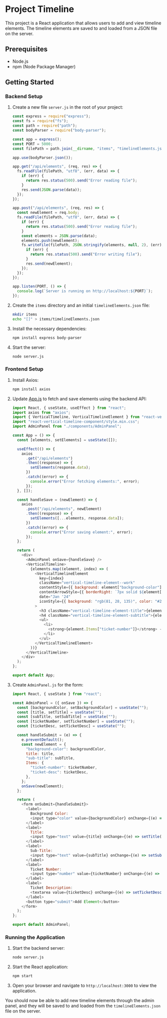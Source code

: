 # Project Timeline

This project is a React application that allows users to add and view timeline elements. The timeline elements are saved to and loaded from a JSON file on the server.

## Prerequisites

- Node.js
- npm (Node Package Manager)

## Getting Started

### Backend Setup

1. Create a new file `server.js` in the root of your project:

   ```javascript
   const express = require("express");
   const fs = require("fs");
   const path = require("path");
   const bodyParser = require("body-parser");

   const app = express();
   const PORT = 5000;
   const filePath = path.join(__dirname, "items", "timelineElements.json");

   app.use(bodyParser.json());

   app.get("/api/elements", (req, res) => {
     fs.readFile(filePath, "utf8", (err, data) => {
       if (err) {
         return res.status(500).send("Error reading file");
       }
       res.send(JSON.parse(data));
     });
   });

   app.post("/api/elements", (req, res) => {
     const newElement = req.body;
     fs.readFile(filePath, "utf8", (err, data) => {
       if (err) {
         return res.status(500).send("Error reading file");
       }
       const elements = JSON.parse(data);
       elements.push(newElement);
       fs.writeFile(filePath, JSON.stringify(elements, null, 2), (err) => {
         if (err) {
           return res.status(500).send("Error writing file");
         }
         res.send(newElement);
       });
     });
   });

   app.listen(PORT, () => {
     console.log(`Server is running on http://localhost:${PORT}`);
   });
   ```

2. Create the `items` directory and an initial `timelineElements.json` file:

   ```sh
   mkdir items
   echo "[]" > items/timelineElements.json
   ```

3. Install the necessary dependencies:

   ```sh
   npm install express body-parser
   ```

4. Start the server:

   ```sh
   node server.js
   ```

### Frontend Setup

1. Install Axios:

   ```sh
   npm install axios
   ```

2. Update [App.js](http://_vscodecontentref_/0) to fetch and save elements using the backend API:

   ```javascript
   import React, { useState, useEffect } from "react";
   import axios from "axios";
   import { VerticalTimeline, VerticalTimelineElement } from "react-vertical-timeline-component";
   import "react-vertical-timeline-component/style.min.css";
   import AdminPanel from "./components/AdminPanel";

   const App = () => {
     const [elements, setElements] = useState([]);

     useEffect(() => {
       axios
         .get("/api/elements")
         .then((response) => {
           setElements(response.data);
         })
         .catch((error) => {
           console.error("Error fetching elements:", error);
         });
     }, []);

     const handleSave = (newElement) => {
       axios
         .post("/api/elements", newElement)
         .then((response) => {
           setElements([...elements, response.data]);
         })
         .catch((error) => {
           console.error("Error saving element:", error);
         });
     };

     return (
       <div>
         <AdminPanel onSave={handleSave} />
         <VerticalTimeline>
           {elements.map((element, index) => (
             <VerticalTimelineElement
               key={index}
               className="vertical-timeline-element--work"
               contentStyle={{ background: element["background-color"], color: "#222" }}
               contentArrowStyle={{ borderRight: `7px solid ${element["background-color"]}` }}
               date="Jan '24"
               iconStyle={{ background: "rgb(81, 28, 135)", color: "#222" }}
             >
               <h3 className="vertical-timeline-element-title">{element.title}</h3>
               <h4 className="vertical-timeline-element-subtitle">{element["sub-title"]}</h4>
               <ul>
                 <li>
                   <strong>{element.Items["ticket-number"]}</strong> - {element.Items["ticket-desc"]}
                 </li>
               </ul>
             </VerticalTimelineElement>
           ))}
         </VerticalTimeline>
       </div>
     );
   };

   export default App;
   ```

3. Create `AdminPanel.js` for the form:

   ```javascript
   import React, { useState } from "react";

   const AdminPanel = ({ onSave }) => {
     const [backgroundColor, setBackgroundColor] = useState("");
     const [title, setTitle] = useState("");
     const [subTitle, setSubTitle] = useState("");
     const [ticketNumber, setTicketNumber] = useState("");
     const [ticketDesc, setTicketDesc] = useState("");

     const handleSubmit = (e) => {
       e.preventDefault();
       const newElement = {
         "background-color": backgroundColor,
         title: title,
         "sub-title": subTitle,
         Items: {
           "ticket-number": ticketNumber,
           "ticket-desc": ticketDesc,
         },
       };
       onSave(newElement);
     };

     return (
       <form onSubmit={handleSubmit}>
         <label>
           Background Color:
           <input type="color" value={backgroundColor} onChange={(e) => setBackgroundColor(e.target.value)} />
         </label>
         <label>
           Title:
           <input type="text" value={title} onChange={(e) => setTitle(e.target.value)} />
         </label>
         <label>
           Sub-Title:
           <input type="text" value={subTitle} onChange={(e) => setSubTitle(e.target.value)} />
         </label>
         <label>
           Ticket Number:
           <input type="number" value={ticketNumber} onChange={(e) => setTicketNumber(e.target.value)} />
         </label>
         <label>
           Ticket Description:
           <textarea value={ticketDesc} onChange={(e) => setTicketDesc(e.target.value)} />
         </label>
         <button type="submit">Add Element</button>
       </form>
     );
   };

   export default AdminPanel;
   ```

### Running the Application

1. Start the backend server:

   ```sh
   node server.js
   ```

2. Start the React application:

   ```sh
   npm start
   ```

3. Open your browser and navigate to `http://localhost:3000` to view the application.

You should now be able to add new timeline elements through the admin panel, and they will be saved to and loaded from the `timelineElements.json` file on the server.

